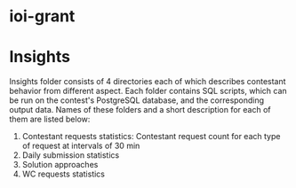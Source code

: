 # ioi-grant

# Insights

Insights folder consists of 4 directories each of which describes contestant behavior from different aspect. Each folder contains SQL scripts, which can be run on the contest's 
PostgreSQL database, and the corresponding output data. Names of these folders and a short description for each of them are listed below:
1.  Contestant requests statistics: Contestant request count for each type of request at intervals of 30 min
2.  Daily submission statistics
3.  Solution approaches
4.  WC requests statistics
